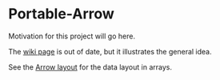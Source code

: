 # Portable-Arrow

Motivation for this project will go here.

The [wiki page](https://github.com/diana-hep/shredtypes/wiki/Basic-use) is out of date, but it illustrates the general idea.

See the [Arrow layout](https://github.com/apache/arrow/blob/master/format/Layout.md) for the data layout in arrays.
